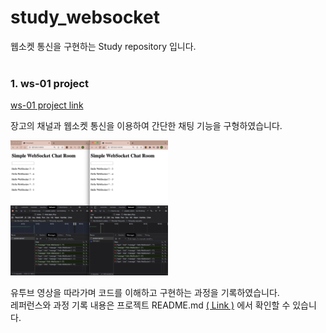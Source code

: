 # study_websocket
웹소켓 통신을 구현하는 Study repository 입니다.
<br><br>

### 1. ws-01 project

[ws-01 project link](https://github.com/dpcalfola/study_websocket/tree/main/ws_proj_01)

장고의 채널과 웹소켓 통신을 이용하여 간단한 채팅 기능을 구형하였습니다.


<img src="ws_proj_01/documents/image/result.png" style="width: 50%; height: auto;">


유투브 영상을 따라가며 코드를 이해하고 구현하는 과정을 기록하였습니다.<br>
레퍼런스와 과정 기록 내용은 프로젝트 README.md [( Link )](https://github.com/dpcalfola/study_websocket/tree/main/ws_proj_01) 에서 확인할 수 
있습니다.<br>





